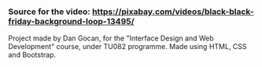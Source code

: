### Source for the video: https://pixabay.com/videos/black-black-friday-background-loop-13495/

Project made by Dan Gocan, for the "Interface Design and Web Development" course, under TU082 programme. 
Made using HTML, CSS and Bootstrap. 
